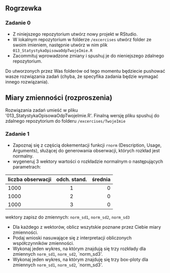 
## Rogrzewka

### Zadanie 0

- Z niniejszego repozytorium utwórz nowy projekt w RStudio.
- W lokalnym repozytorium w folderze `/excercises` utwórz folder ze swoim imieniem, następnie utwórz 
w nim plik `013_StatystykaOpisowaOdpTwojeImie.R`
- Zacommituj wprowadzone zmiany i spushuj je do nieniejszego zdalnego repozytorium.

Do utworzonych przez Was folderów od tego momentu będziecie pushować wasze rozwiązania zadań (chyba, 
że specyfika zadania będzie wymagać innego rozwiązania).

## Miary zmienności (rozproszenia)

Rozwiązania zadań umieść w pliku '013_StatystykaOpisowaOdpTwojeImie.R'. Finalną wersję pliku spushuj
do zdalnego repozytorium do folderu `/excercises/TwojeImie`

### Zadanie 1

- Zapoznaj się z częścią dokementacji funkcji `rnorm` (Description, Usage, Arguments), służącej do 
generowania obserwacji, których rozkład jest normalny.
- wygeneruj 3 wektory wartości o rozkładzie normalnym o następujących parametrach: 

| liczba obserwacji | odch. stand.  | średnia |
| ------------------|:-------------:| -------:|
| 1000              | 1             | 0       |
| 1000              | 2             | 0       |
| 1000              | 3             | 0       |

wektory zapisz do zmiennych: `norm_sd1`, `norm_sd2`, `norm_sd3`
- Dla każdego z wektorów, oblicz wszytskie poznane przez Ciebie miary zmienności. 
- Podaj wnioski nasuwające się z interpretacji obliczonych współczynników zmienności.
- Wykonaj jeden wykres, na którym znajdują się trzy rozkłady dla zmiennych `norm_sd1`, `norm_sd2`, `norm_sd3'.
- Wykonaj jeden wykres, na którym znajduję się trzy box-ploty dla zmiennych `norm_sd1`, `norm_sd2`, `norm_sd3'.


